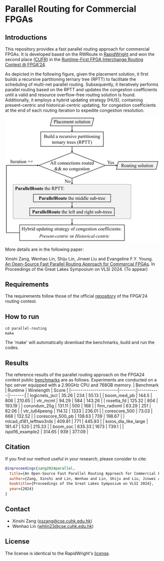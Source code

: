 # Parallel Routing for Commercial FPGAs

## Introductions
This repository provides a fast parallel routing approach for commercial FPGAs. It is developed based on the RWRoute in [RapidWright](https://www.rapidwright.io/) and won the second place ([CUFR](https://xilinx.github.io/fpga24_routing_contest/results.html)) in the [Runtime-First FPGA Interchange Routing Contest @ FPGA'24](https://xilinx.github.io/fpga24_routing_contest/index.html). 

As depicted in the following figure, given the placement solution, it first builds a recursive partitioning ternary tree (RPTT) to facilitate the scheduling of multi-net parallel routing. Subsequently, it iteratively performs parallel routing based on the RPTT and updates the congestion coefficients until a valid and resource overflow-free routing solution is found. Additionally, it employs a hybrid updating strategy (HUS), containing present-centric and historical-centric updating, for congestion coefficients at the end of each routing iteration to expedite congestion resolution.

<img src="images/flow.png" width="600">

More details are in the following paper:

Xinshi Zang, Wenhao Lin, Shiju Lin, Jinwei Liu and Evangeline F.Y. Young. [An Open-Source Fast Parallel Routing Approach for Commercial FPGAs](doc/glsvlsi24-camera-ready.pdf). In Proceedings of the Great Lakes Symposium on VLSI 2024. (To appear)

## Requirements
The requirements follow those of the official [repository](https://github.com/Xilinx/fpga24_routing_contest) of the FPGA'24 routing contest.

## How to run
```
cd parallel-routing
make
```
The 'make' will automatically download the benchmarks, build and run the codes.

## Results
The reference results of the parallel routing approach on the FPGA24 contest public [benchmarks](https://xilinx.github.io/fpga24_routing_contest/benchmarks.html) are as follows. Experiments are conducted on a hpc server equipped with a 2.90GHz CPU and 768GB memory.
|     Benchmark          | Runtime | Wirelength |  Score |
|------------------------|--------:|-----------:|-------:|
| logicnets_jscl         |   35.26 |        234 |  55.13 |
| boom_med_pb            |   144.5 |        806 | 210.65 |
| vtr_mcml               |   94.29 |        584 | 143.26 |
| rosetta_fd             |  125.32 |        804 | 193.19 |
| corundum_25g           |  131.11 |        500 |    168 |
| finn_radioml           |   63.29 |        251 |  82.06 |
| vtr_lu64peeng          |  114.12 |       1333 | 236.01 |
| corescore_500          |   73.03 |        668 | 132.52 |
| corescore_500_pb       |  138.63 |        739 | 198.67 |
| mlcad_d181_lefttwo3rds |  409.81 |        771 | 445.93 |
| koios_dla_like_large   |  181.47 |        520 | 215.33 |
| boom_soc               |  635.33 |       1673 |  739.1 |
| ispd16_example2        |  314.65 |        939 | 377.09 |

## Citation
If you find our method useful in your research, please consider to cite:
```bibtex
@inproceedings{zang2024parallel,
  title={An Open-Source Fast Parallel Routing Approach for Commercial FPGAs},
  author={Zang, Xinshi and Lin, Wenhao and Lin, Shiju and Liu, Jinwei and Young, Evangeline FY},
  booktitle={Proceedings of the Great Lakes Symposium on VLSI 2024},
  year={2024}
}
```

## Contact
- Xinshi Zang (xszang@cse.cuhk.edu.hk)
- Wenhao Lin (whlin23@cse.cuhk.edu.hk)

## License
The license is identical to the RapidWright's [license](./LICENSE.TXT).